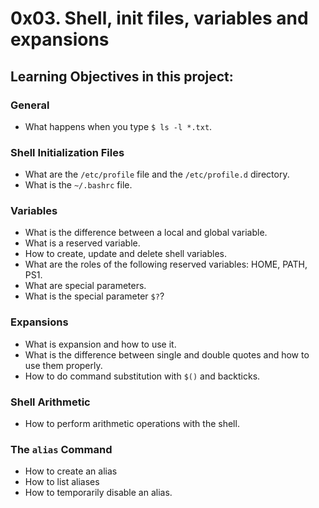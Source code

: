 # 0x03. Shell, init files, variables and expansions

## Learning Objectives in this project:

### General

- What happens when you type `$ ls -l *.txt`.

### Shell Initialization Files

- What are the `/etc/profile` file and the `/etc/profile.d` directory.
- What is the `~/.bashrc` file.

### Variables

- What is the difference between a local and global variable.
- What is a reserved variable.
- How to create, update and delete shell variables.
- What are the roles of the following reserved variables: HOME, PATH, PS1.
- What are special parameters.
- What is the special parameter `$?`?

### Expansions

- What is expansion and how to use it.
- What is the difference between single and double quotes and how to use them properly.
- How to do command substitution with `$()` and backticks.

### Shell Arithmetic

- How to perform arithmetic operations with the shell.

### The `alias` Command
- How to create an alias
- How to list aliases
- How to temporarily disable an alias.

